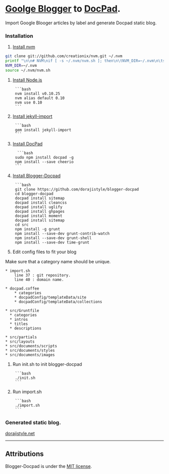 # [Goolge Blogger](https://www.blogger.com/) to [DocPad](https://github.com/bevry/docpad).

Import Google Blooger articles by label and generate Docpad static blog.


### Installation

1. [Install nvm](https://github.com/creationix/nvm)

```bash
git clone git://github.com/creationix/nvm.git ~/.nvm
printf "\n\n# NVM\nif [ -s ~/.nvm/nvm.sh ]; then\n\tNVM_DIR=~/.nvm\n\tsource ~/.nvm/nvm.sh\nfi" >> ~/.bashrc
NVM_DIR=~/.nvm
source ~/.nvm/nvm.sh
```

1. [Install Node.js](http://nodejs.org/)

        ```bash 
        nvm install v0.10.25
        nvm alias default 0.10
        nvm use 0.10
        ```
1. [Install jekyll-import](https://github.com/jekyll/jekyll-import)

        ```bash
        gem install jekyll-import
        ```

1. [Install DocPad](https://github.com/bevry/docpad)
                
         ```bash
        sudo npm install docpad -g
        npm install --save cheerio
        ```

1. [Install Blogger-Docpad](https://github.com/dorajistyle/blogger-docpad)

        ```bash
        git clone https://github.com/dorajistyle/blogger-docpad 
        cd blogger-docpad
        docpad install sitemap
        docpad install cleancss 
        docpad install uglify
        docpad install ghpages
        docpad install moment
        docpad install sitemap
        cd src
        npm install -g grunt
        npm install --save-dev grunt-contrib-watch 
        npm install --save-dev grunt-shell
        npm install --save-dev time-grunt

1. Edit config files to fit your blog

  Make sure that a category name should be unique.

    * import.sh
        line 37 : git repository.
        line 40 : domain name.

    * docpad.coffee
        * categories
        * docpadConfig/templateData/site
        * docpadConfig/templateData/collections

    * src/Gruntfile
      * categories
      * intros
      * titles
      * descriptions

    * src/partials
    * src/layouts
    * src/documents/scripts
    * src/documents/styles
    * src/documents/images

1. Run init.sh to init blogger-docpad
                
        ```bash
        ./init.sh
        ```

1. Run import.sh

        ```bash
        ./import.sh
        ```

### Generated static blog.

  [dorajistyle.net](http://dorajistyle.net)

________________________

## Attributions

Blogger-Docpad is under the [MIT license](http://opensource.org/licenses/MIT).
